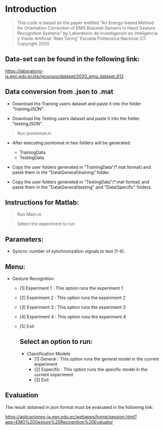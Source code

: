 # Introduction

> This code is based on the paper entitled "An Energy-based Method for Orientation Correction of EMG Bracelet Sensors in Hand Gesture Recognition Systems" by Laboratorio de Investigación en Inteligencia y Visión Artificial “Alan Turing”
Escuela Politecnica Nacional
(C) Copyright 2020
## Data-set can be found in the following link:
https://laboratorio-ia.epn.edu.ec/es/recursos/dataset/2020_emg_dataset_612

## Data conversion from .json to .mat 
* Download the Training users dataset and paste it into the folder "trainingJSON".

* Download the Testing users dataset and paste it into the folder "testingJSON".

> Run jsontomat.m

* After executing jsontomat.m two folders will be generated:
   * TrainingData 
   * TestingData 
* Copy the user folders generated in "TrainingData"(*.mat format) and paste them in the "Data\General\training" folder.

* Copy the user folders generated in "TestingData"(*.mat format) and paste them in the "Data\General\testing" and "Data\Specific" folders.

## Instructions for Matlab:

> Run Main.m

> Select the experiment to run
## Parameters:
* Syncro: number of synchronization signals to test (1-4).

## Menu:

* Gesture Recognition
  * [1] Experiment 1       : This option runs the experiment 1
  * [2] Experiment 2       : This option runs the experiment 2
  * [3] Experiment 3       : This option runs the experiment 3
  * [4] Experiment 4       : This option runs the experiment 4
  * [5] Exit
 
      ## Select an option to run: 

      * Classification Models
        * [1] General       : This option runs the general model in the current experiment 
        * [2] Especific     : This option runs the specific model in the current experiment 
        * [3] Exit
## Evaluation
The result obtained in json format must be evaluated in the following link:

https://aplicaciones-ia.epn.edu.ec/webapps/home/session.html?app=EMG%20Gesture%20Recognition%20Evaluator
